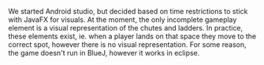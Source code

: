 We started Android studio, but decided based on time restrictions to stick with JavaFX for visuals. 
At the moment, the only incomplete gameplay element is a visual representation of the chutes and ladders. In practice, these elements exist, ie. when a player lands on that space they move to the correct spot, however there is no visual representation. 
For some reason, the game doesn't run in BlueJ, however it works in eclipse.
